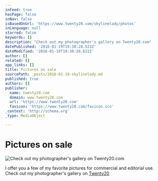```yaml
---
inFeed: true
hasPage: false
inNav: false
isBasedOnUrl: 'https://www.twenty20.com/skylinelady/photos'
inLanguage: null
starred: false
keywords: []
description: "Check out my photographer's gallery on Twenty20.com"
datePublished: '2016-01-19T19:38:28.523Z'
dateModified: '2016-01-19T19:38:26.622Z'
author: []
related: []
app_links: []
title: Pictures on sale
sourcePath: _posts/2016-01-18-skylinelady.md
published: true
authors: []
publisher:
  name: twenty20.com
  domain: www.twenty20.com
  url: 'https://www.twenty20.com'
  favicon: 'https://www.twenty20.com/favicon.ico'
_context: 'http://schema.org'
_type: MediaObject

---
```

# Pictures on sale
![Check out my photographer's gallery on Twenty20.com](https://s3-us-west-2.amazonaws.com/the-grid-img/p/ab6f21ad340fc8738bf1cd32ca8d828ce88ba04c.png)

I offer you a few of my favorite pictures for commercial and editorial use. Check out my photographer's gallery on [Twenty20][0]

[0]: https://www.twenty20.com/skylinelady/photos